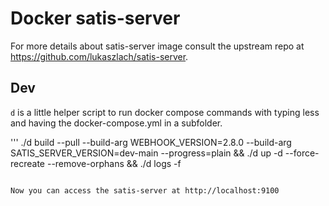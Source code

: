 # Docker satis-server

For more details about satis-server image consult the upstream repo at https://github.com/lukaszlach/satis-server.

## Dev

`d` is a little helper script to run docker compose commands with typing less and having the docker-compose.yml in a subfolder.

'''
./d build --pull --build-arg WEBHOOK_VERSION=2.8.0 --build-arg SATIS_SERVER_VERSION=dev-main --progress=plain && ./d up -d --force-recreate --remove-orphans && ./d logs -f
```

Now you can access the satis-server at http://localhost:9100
